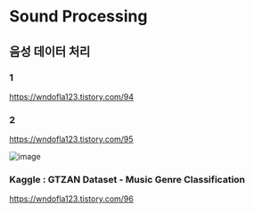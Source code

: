 # Sound Processing
## 음성 데이터 처리

### 1
https://wndofla123.tistory.com/94

### 2
https://wndofla123.tistory.com/95

![image](https://user-images.githubusercontent.com/120068496/208624423-124cd1c2-3a95-4d86-9c3e-19392ad53095.png)


### Kaggle : GTZAN Dataset - Music Genre Classification
https://wndofla123.tistory.com/96
